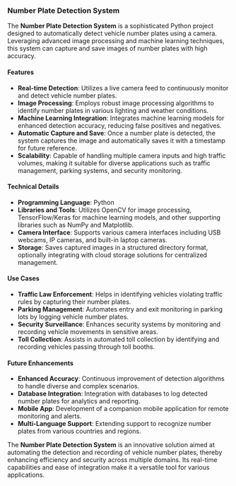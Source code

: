 ### Number Plate Detection System

The **Number Plate Detection System** is a sophisticated Python project designed to automatically detect vehicle number plates using a camera. Leveraging advanced image processing and machine learning techniques, this system can capture and save images of number plates with high accuracy.

#### Features
- **Real-time Detection**: Utilizes a live camera feed to continuously monitor and detect vehicle number plates.
- **Image Processing**: Employs robust image processing algorithms to identify number plates in various lighting and weather conditions.
- **Machine Learning Integration**: Integrates machine learning models for enhanced detection accuracy, reducing false positives and negatives.
- **Automatic Capture and Save**: Once a number plate is detected, the system captures the image and automatically saves it with a timestamp for future reference.
- **Scalability**: Capable of handling multiple camera inputs and high traffic volumes, making it suitable for diverse applications such as traffic management, parking systems, and security monitoring.

#### Technical Details
- **Programming Language**: Python
- **Libraries and Tools**: Utilizes OpenCV for image processing, TensorFlow/Keras for machine learning models, and other supporting libraries such as NumPy and Matplotlib.
- **Camera Interface**: Supports various camera interfaces including USB webcams, IP cameras, and built-in laptop cameras.
- **Storage**: Saves captured images in a structured directory format, optionally integrating with cloud storage solutions for centralized management.

#### Use Cases
- **Traffic Law Enforcement**: Helps in identifying vehicles violating traffic rules by capturing their number plates.
- **Parking Management**: Automates entry and exit monitoring in parking lots by logging vehicle number plates.
- **Security Surveillance**: Enhances security systems by monitoring and recording vehicle movements in sensitive areas.
- **Toll Collection**: Assists in automated toll collection by identifying and recording vehicles passing through toll booths.

#### Future Enhancements
- **Enhanced Accuracy**: Continuous improvement of detection algorithms to handle diverse and complex scenarios.
- **Database Integration**: Integration with databases to log detected number plates for analytics and reporting.
- **Mobile App**: Development of a companion mobile application for remote monitoring and alerts.
- **Multi-Language Support**: Extending support to recognize number plates from various countries and regions.

The **Number Plate Detection System** is an innovative solution aimed at automating the detection and recording of vehicle number plates, thereby enhancing efficiency and security across multiple domains. Its real-time capabilities and ease of integration make it a versatile tool for various applications.
